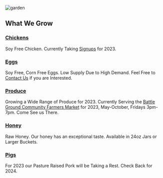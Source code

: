 ![garden](/sony/produce2.jpeg "garden")

## What We Grow

### [Chickens](/chickens/)
Soy Free Chicken. Currently Taking [Signups](/contact) for 2023.
### [Eggs](/eggs/)
Soy Free, Corn Free Eggs. Low Supply Due to High Demand. Feel Free to [Contact Us](/contact) if you are Interested.
### [Produce](/produce/)
Growing a Wide Range of Produce for 2023. Currently Serving the [Battle Ground Community Farmers Market](https://www.facebook.com/battlegroundfarmersmarket/) for 2023, May-October, Fridays 3pm-7pm. Come See us There.
### [Honey](/honey/)
Raw Honey. Our honey has an exceptional taste. Available in 24oz Jars or Larger Buckets.
### [Pigs](/pigs/)
For 2023 our Pasture Raised Pork will be Taking a Rest. Check Back for 2024.